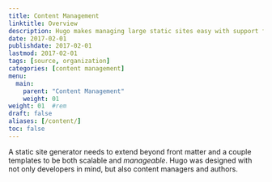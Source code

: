 ```yaml
---
title: Content Management
linktitle: Overview
description: Hugo makes managing large static sites easy with support for archetypes, content types, menus, cross references, summaries, and more.
date: 2017-02-01
publishdate: 2017-02-01
lastmod: 2017-02-01
tags: [source, organization]
categories: [content management]
menu:
  main:
    parent: "Content Management"
    weight: 01
weight: 01	#rem
draft: false
aliases: [/content/]
toc: false
---
```


A static site generator needs to extend beyond front matter and a couple templates to be both scalable and *manageable*. Hugo was designed with not only developers in mind, but also content managers and authors.
